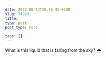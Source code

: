 ```yaml
---
date: 2022-06-13T20:48:43-0600
slug: 74923
title: 
type: post
post_type: note

tags: []
---
```

What is this liquid that is falling from the sky? 🌧



